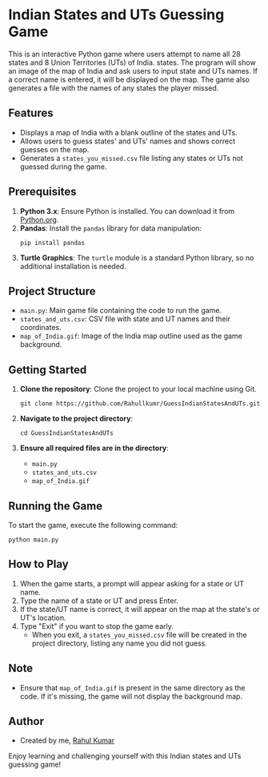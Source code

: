 # Indian States and UTs Guessing Game

This is an interactive Python game where users attempt to name all 28 states and 8 Union Territories (UTs) of India. states. The program will show an image of the map of India and ask users to input state and UTs names. If a correct name is entered, it will be displayed on the map. The game also generates a file with the names of any states the player missed.

## Features
- Displays a map of India with a blank outline of the states and UTs.
- Allows users to guess states' and UTs' names and shows correct guesses on the map.
- Generates a `states_you_missed.csv` file listing any states or UTs not guessed during the game.

## Prerequisites
1. **Python 3.x**: Ensure Python is installed. You can download it from [Python.org](https://www.python.org/).
2. **Pandas**: Install the `pandas` library for data manipulation:
   ```
   pip install pandas
   ```
3. **Turtle Graphics**: The `turtle` module is a standard Python library, so no additional installation is needed.

## Project Structure
- `main.py`: Main game file containing the code to run the game.
- `states_and_uts.csv`: CSV file with state and UT names and their coordinates.
- `map_of_India.gif`: Image of the India map outline used as the game background.

## Getting Started

1. **Clone the repository**: Clone the project to your local machine using Git.
   ```
   git clone https://github.com/Rahullkumr/GuessIndianStatesAndUTs.git
   ```

2. **Navigate to the project directory**:
   ```
   cd GuessIndianStatesAndUTs
   ```

3. **Ensure all required files are in the directory**:
   - `main.py`
   - `states_and_uts.csv`
   - `map_of_India.gif`

## Running the Game

To start the game, execute the following command:
```
python main.py
```

## How to Play

1. When the game starts, a prompt will appear asking for a state or UT name.
2. Type the name of a state or UT and press Enter.
3. If the state/UT name is correct, it will appear on the map at the state's or UT's location.
4. Type "Exit" if you want to stop the game early.
   - When you exit, a `states_you_missed.csv` file will be created in the project directory, listing any name you did not guess.

## Note

- Ensure that `map_of_India.gif` is present in the same directory as the code. If it's missing, the game will not display the background map.

## Author
- Created by me, [Rahul Kumar](https://github.com/rahullkumr)

Enjoy learning and challenging yourself with this Indian states and UTs guessing game!
